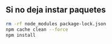 ## Si no deja instar paquetes

```bash
rm -rf node_modules package-lock.json
npm cache clean --force
npm install
```